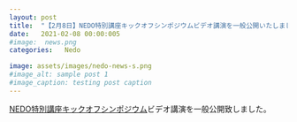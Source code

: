 ```yaml
---
layout: post
title:  "【2月8日】NEDO特別講座キックオフシンポジウムビデオ講演を一般公開いたしました"
date:   2021-02-08 00:00:005
#image:  news.png
categories:   Nedo

image: assets/images/nedo-news-s.png
#image_alt: sample post 1
#image_caption: testing post caption
---
```

	
[NEDO特別講座キックオフシンポジウム]({{site.baseurl}}/symposium2021)ビデオ講演を一般公開致しました。

